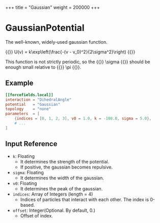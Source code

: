 +++
title = "Gaussian"
weight = 200000
+++

# GaussianPotential

The well-known, widely-used gaussian function.

{{<katex display>}}
U(v) = k\exp\left(\frac{-(v - v_0)^2}{2\sigma^2}\right)
{{</katex>}}

This function is not strictly periodic, so the {{<katex>}} \sigma {{</katex>}} should be enough small relative to {{<katex>}} \pi {{</katex>}}.

## Example

```toml
[[forcefields.local]]
interaction = "DihedralAngle"
potential   = "Gaussian"
topology    = "none"
parameters  = [
    {indices = [0, 1, 2, 3], v0 = 1.0, k = -100.0, sigma = 5.0},
    # ...
]
```

## Input Reference

- `k`: Floating
  - It determines the strength of the potential.
  - If positive, the gaussian becomes repulsive.
- `sigma`: Floating
  - It determines the width of the gaussian.
- `v0`: Floating
  - It determines the peak of the gaussian.
- `indices`: Array of Integers (length = 4)
  - Indices of particles that interact with each other. The index is 0-based.
- `offset`: Integer(Optional. By default, 0.)
  - Offset of index.
